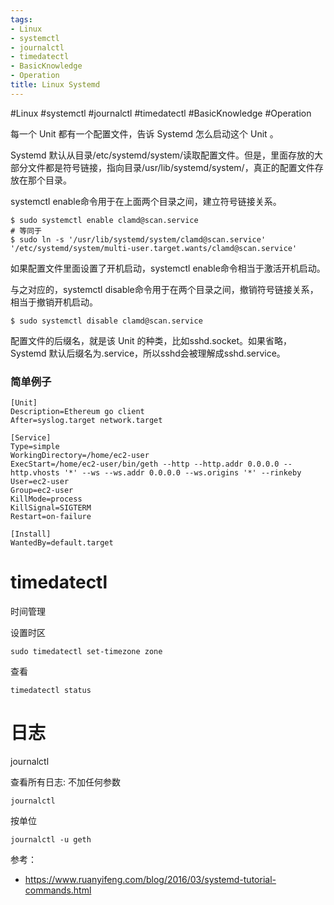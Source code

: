 ```yaml
---
tags:
- Linux
- systemctl
- journalctl
- timedatectl
- BasicKnowledge
- Operation
title: Linux Systemd
---
```


#Linux #systemctl #journalctl #timedatectl #BasicKnowledge #Operation 

每一个 Unit 都有一个配置文件，告诉 Systemd 怎么启动这个 Unit 。

Systemd 默认从目录/etc/systemd/system/读取配置文件。但是，里面存放的大部分文件都是符号链接，指向目录/usr/lib/systemd/system/，真正的配置文件存放在那个目录。

systemctl enable命令用于在上面两个目录之间，建立符号链接关系。

```
$ sudo systemctl enable clamd@scan.service
# 等同于
$ sudo ln -s '/usr/lib/systemd/system/clamd@scan.service' '/etc/systemd/system/multi-user.target.wants/clamd@scan.service'
```
如果配置文件里面设置了开机启动，systemctl enable命令相当于激活开机启动。

与之对应的，systemctl disable命令用于在两个目录之间，撤销符号链接关系，相当于撤销开机启动。

```
$ sudo systemctl disable clamd@scan.service
```
配置文件的后缀名，就是该 Unit 的种类，比如sshd.socket。如果省略，Systemd 默认后缀名为.service，所以sshd会被理解成sshd.service。


### 简单例子

```
[Unit]
Description=Ethereum go client
After=syslog.target network.target

[Service]
Type=simple
WorkingDirectory=/home/ec2-user
ExecStart=/home/ec2-user/bin/geth --http --http.addr 0.0.0.0 --http.vhosts '*' --ws --ws.addr 0.0.0.0 --ws.origins '*' --rinkeby
User=ec2-user
Group=ec2-user
KillMode=process
KillSignal=SIGTERM
Restart=on-failure

[Install]
WantedBy=default.target
```

# timedatectl 

时间管理

设置时区
```shell
sudo timedatectl set-timezone zone
```

查看
```shell
timedatectl status
```

# 日志

journalctl

查看所有日志: 不加任何参数
```
journalctl
```

按单位
```
journalctl -u geth
```


参考：
- https://www.ruanyifeng.com/blog/2016/03/systemd-tutorial-commands.html